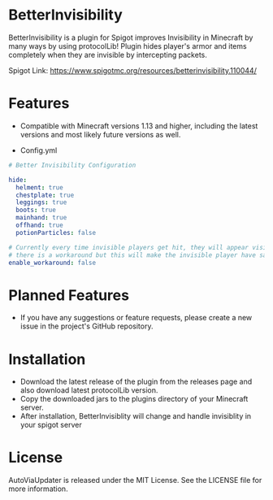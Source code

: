 # BetterInvisibility
BetterInvisibility is a plugin for Spigot improves Invisibility in Minecraft by many ways by using protocolLib! Plugin hides player's armor and items completely when they are invisible by intercepting packets.

Spigot Link: https://www.spigotmc.org/resources/betterinvisibility.110044/

# Features
- Compatible with Minecraft versions 1.13 and higher, including the latest versions and most likely future versions as well.

- Config.yml 
```yaml 
# Better Invisibility Configuration

hide:
  helment: true
  chestplate: true
  leggings: true
  boots: true
  mainhand: true
  offhand: true
  potionParticles: false

# Currently every time invisible players get hit, they will appear visible for a split second for the hit animation but
# there is a workaround but this will make the invisible player have same knockback from every attack (custom knockback)
enable_workaround: false
```

# Planned Features
- If you have any suggestions or feature requests, please create a new issue in the project's GitHub repository.

# Installation
- Download the latest release of the plugin from the releases page and also download latest protocolLib version.
- Copy the downloaded jars to the plugins directory of your Minecraft server.
- After installation, BetterInvisiblity will change and handle invisiblity in your spigot server


# License
AutoViaUpdater is released under the MIT License. See the LICENSE file for more information.
